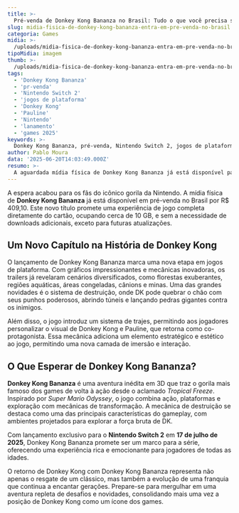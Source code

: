 ```yaml
---
title: >-
  Pré-venda de Donkey Kong Bananza no Brasil: Tudo o que você precisa saber
slug: midia-fisica-de-donkey-kong-bananza-entra-em-pre-venda-no-brasil
categoria: Games
midia: >-
  /uploads/midia-fisica-de-donkey-kong-bananza-entra-em-pre-venda-no-brasil-thumb.jpg
tipoMidia: imagem
thumb: >-
  /uploads/midia-fisica-de-donkey-kong-bananza-entra-em-pre-venda-no-brasil-thumb.jpg
tags:
  - 'Donkey Kong Bananza'
  - 'pr-venda'
  - 'Nintendo Switch 2'
  - 'jogos de plataforma'
  - 'Donkey Kong'
  - 'Pauline'
  - 'Nintendo'
  - 'lanamento'
  - 'games 2025'
keywords: >-
  Donkey Kong Bananza, pré-venda, Nintendo Switch 2, jogos de plataforma, Donkey Kong, Pauline, Nintendo, lançamento, games 2025
author: Pablo Moura
data: '2025-06-20T14:03:49.000Z'
resumo: >-
  A aguardada mídia física de Donkey Kong Bananza já está disponível para pré-venda no Brasil, prometendo uma experiência completa sem downloads adicionais. Descubra as novidades deste lançamento que promete revolucionar a franquia.
---
```


A espera acabou para os fãs do icônico gorila da Nintendo. A mídia física de **Donkey Kong Bananza** já está disponível em pré-venda no Brasil por R$ 409,10. Este novo título promete uma experiência de jogo completa diretamente do cartão, ocupando cerca de 10 GB, e sem a necessidade de downloads adicionais, exceto para futuras atualizações.

## Um Novo Capítulo na História de Donkey Kong

O lançamento de Donkey Kong Bananza marca uma nova etapa em jogos de plataforma. Com gráficos impressionantes e mecânicas inovadoras, os trailers já revelaram cenários diversificados, como florestas exuberantes, regiões aquáticas, áreas congeladas, cânions e minas. Uma das grandes novidades é o sistema de destruição, onde DK pode quebrar o chão com seus punhos poderosos, abrindo túneis e lançando pedras gigantes contra os inimigos.

Além disso, o jogo introduz um sistema de trajes, permitindo aos jogadores personalizar o visual de Donkey Kong e Pauline, que retorna como co-protagonista. Essa mecânica adiciona um elemento estratégico e estético ao jogo, permitindo uma nova camada de imersão e interação.

## O Que Esperar de Donkey Kong Bananza?

**Donkey Kong Bananza** é uma aventura inédita em 3D que traz o gorila mais famoso dos games de volta à ação desde o aclamado _Tropical Freeze_. Inspirado por _Super Mario Odyssey_, o jogo combina ação, plataformas e exploração com mecânicas de transformação. A mecânica de destruição se destaca como uma das principais características do gameplay, com ambientes projetados para explorar a força bruta de DK.

Com lançamento exclusivo para o **Nintendo Switch 2** em **17 de julho de 2025**, Donkey Kong Bananza promete ser um marco para a série, oferecendo uma experiência rica e emocionante para jogadores de todas as idades.

O retorno de Donkey Kong com Donkey Kong Bananza representa não apenas o resgate de um clássico, mas também a evolução de uma franquia que continua a encantar gerações. Prepare-se para mergulhar em uma aventura repleta de desafios e novidades, consolidando mais uma vez a posição de Donkey Kong como um ícone dos games.